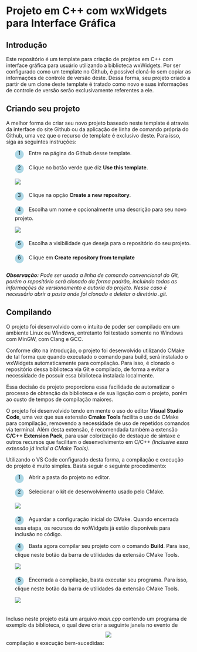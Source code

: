 # Projeto em C++ com wxWidgets para Interface Gráfica

## Introdução

Este repositório é um template para criação de projetos em C++ com interface gráfica para usuário utilizando a biblioteca wxWidgets. Por ser configurado como um template no Github, é possível cloná-lo sem copiar as informações de controle de versão deste. Dessa forma, seu projeto criado a partir de um clone deste template é tratado como novo e suas informações de controle de versão serão exclusivamente referentes a ele.

## Criando seu projeto

A melhor forma de criar seu novo projeto baseado neste template é através da interface do site Github ou da aplicação de linha de comando própria do Github, uma vez que o recurso de template é exclusivo deste. Para isso, siga as seguintes instruções: 
<style>
    ol {
        list-style: none;
        counter-reset: item;
    }

    li {
        counter-increment: item;
        margin-bottom: 5px;
    }

    li:before {
        margin-right: 10px;
        content: counter(item);
        background: lightblue;
        border-radius: 100%;
        color: black;
        width: 24px;
        height: 24px;
        text-align: center;
        display: inline-block;
    }

    li:after {
        content: " ";
        display: block;
        height: 10px
    }
</style>
<ol>
    <li>
        Entre na página do Github desse template.
        </li>
    <li>
        Clique no botão verde que diz <strong>Use this template</strong>.
    </li>
    <img src=https://imgur.com/T2eswUz.png style="margin: 0px 0px 20px"></img>
    <li>
        Clique na opção <strong>Create a new repository</strong>.
    </li>
    <li>
        Escolha um nome e opcionalmente uma descrição para seu novo projeto.
    </li>
    <img src=https://imgur.com/E4Ea0Ab.png style="margin: 0px 0px 20px"></img>
    <li>
        Escolha a visibilidade que deseja para o repositório do seu projeto.
    </li>
    <li>
        Clique em <strong>Create repository from template</strong>
    </li>
</ol>

_**Observação:** Pode ser usada a linha de comando convencional do Git, porém o repositório será clonado da forma padrão, incluindo todas as informações de versionamento e autoria do projeto. Nesse caso é necessário abrir a pasta onde foi clonado e deletar o diretório _.git_._

## Compilando

O projeto foi desenvolvido com o intuito de poder ser compilado em um ambiente Linux ou Windows, entretanto foi testado somente no Windows com MinGW, com Clang e GCC.

Conforme dito na introdução, o projeto foi desenvolvido utilizando CMake de tal forma que quando executado o comando para build, será instalado o wxWidgets automaticamente para compilação. Para isso, é clonado o repositório dessa biblioteca via Git e compilado, de forma a evitar a necessidade de possuir essa biblioteca instalada localmente. 

Essa decisão de projeto proporciona essa facilidade de automatizar o processo de obtenção da biblioteca e de sua ligação com o projeto, porém ao custo de tempos de compilação maiores.

O projeto foi desenvolvido tendo em mente o uso do editor **Visual Studio Code**, uma vez que sua extensão **Cmake Tools** facilita o uso de CMake para compilação, removendo a necessidade de uso de repetidos comandos via terminal. Além desta extensão, é recomendada também a extensão **C/C++ Extension Pack**, para usar colorização de destaque de sintaxe e outros recursos que facilitam o desenvolvimento em C/C++ _(Inclusive essa extensão já inclui a CMake Tools)_.

Utilizando o VS Code configurado desta forma, a compilação e execução do projeto é muito simples. Basta seguir o seguinte procedimento:
<ol>
    <li>
        Abrir a pasta do projeto no editor.
    </li>
    <li>
        Selecionar o kit de desenvolvimento usado pelo CMake.
    </li>
    <img src="https://imgur.com/f7UuZnn.png" style="margin: 0px 0px 20px"></img>
    <li>
        Aguardar a configuração inicial do CMake. Quando encerrada essa etapa, os recursos do wxWidgets já estão disponíveis para inclusão no código.
    </li>
    <li>
        Basta agora compilar seu projeto com o comando <strong>Build</strong>. Para isso, clique neste botão da barra de utilidades da extensão CMake Tools.
    </li>
    <img src="https://imgur.com/8pqi8D7.png" style="margin: 0px 0px 20px"></img>
    <li>
        Encerrada a compilação, basta executar seu programa. Para isso, clique neste botão da barra de utilidades da extensão CMake Tools.
    </li>
    <img src="https://imgur.com/c3KchnQ.png" style="margin: 0px 0px 20px"></img>
</ol>

Incluso neste projeto está um arquivo _main.cpp_ contendo um programa de exemplo da biblioteca, o qual deve criar a seguinte janela no evento de compilação e execução bem-sucedidas:
    <img src="https://imgur.com/c3KchnQ.png" style="margin: 10px 0px 20px"></img>

